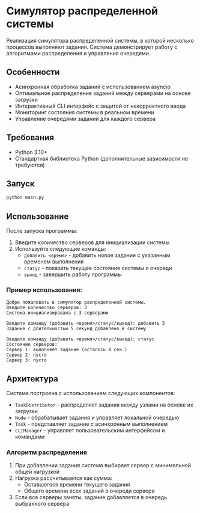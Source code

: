 # Симулятор распределенной системы

Реализация симулятора распределенной системы, в которой несколько процессов выполняют задания. 
Система демонстрирует работу с алгоритмами распределения и управления очередями.

## Особенности

- Асинхронная обработка заданий с использованием asyncio
- Оптимальное распределение заданий между серверами на основе загрузки
- Интерактивный CLI интерфейс с защитой от некорректного ввода
- Мониторинг состояния системы в реальном времени
- Управление очередями заданий для каждого сервера

## Требования

- Python 3.10+
- Стандартная библиотека Python (дополнительные зависимости не требуются)

## Запуск

```bash
python main.py
```

## Использование

После запуска программы:

1. Введите количество серверов для инициализации системы
2. Используйте следующие команды:
   - `добавить <время>` - добавить новое задание с указанным временем выполнения
   - `статус` - показать текущее состояние системы и очереди
   - `выход` - завершить работу программы

### Пример использования:

```
Добро пожаловать в симулятор распределенной системы.
Введите количество серверов: 3
Система инициализирована с 3 серверами

Введите команду (добавить <время>/статус/выход): добавить 5
Задание с длительностью 5 секунд добавлено в систему

Введите команду (добавить <время>/статус/выход): статус
Состояние серверов:
Сервер 1: выполняет задание (осталось 4 сек.)
Сервер 2: пусто
Сервер 3: пусто
```

## Архитектура

Система построена с использованием следующих компонентов:

- `TaskDistributor` - распределяет задания между узлами на основе их загрузки
- `Node` - обрабатывает задания и управляет локальной очередью
- `Task` - представляет задание с асинхронным выполнением
- `CLIManager` - управляет пользовательским интерфейсом и командами

### Алгоритм распределения

1. При добавлении задания система выбирает сервер с минимальной общей нагрузкой
2. Нагрузка рассчитывается как сумма:
   - Оставшегося времени текущего задания
   - Общего времени всех заданий в очереди сервера
3. Если все серверы заняты, задание добавляется в очередь выбранного сервера
